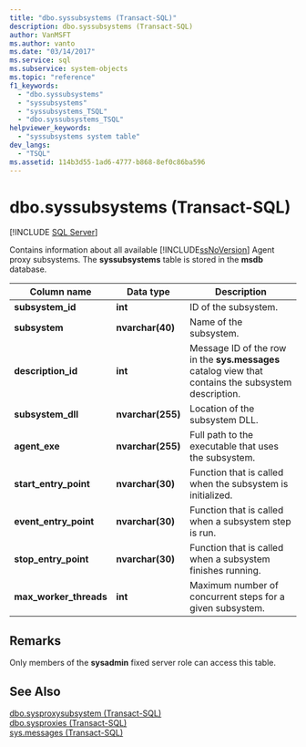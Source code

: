 ```yaml
---
title: "dbo.syssubsystems (Transact-SQL)"
description: dbo.syssubsystems (Transact-SQL)
author: VanMSFT
ms.author: vanto
ms.date: "03/14/2017"
ms.service: sql
ms.subservice: system-objects
ms.topic: "reference"
f1_keywords:
  - "dbo.syssubsystems"
  - "syssubsystems"
  - "syssubsystems_TSQL"
  - "dbo.syssubsystems_TSQL"
helpviewer_keywords:
  - "syssubsystems system table"
dev_langs:
  - "TSQL"
ms.assetid: 114b3d55-1ad6-4777-b868-8ef0c86ba596
---
```

# dbo.syssubsystems (Transact-SQL)
[!INCLUDE [SQL Server](../../includes/applies-to-version/sqlserver.md)]

  Contains information about all available [!INCLUDE[ssNoVersion](../../includes/ssnoversion-md.md)] Agent proxy subsystems. The **syssubsystems** table is stored in the **msdb** database.  
  
|Column name|Data type|Description|  
|-----------------|---------------|-----------------|  
|**subsystem_id**|**int**|ID of the subsystem.|  
|**subsystem**|**nvarchar(40)**|Name of the subsystem.|  
|**description_id**|**int**|Message ID of the row in the **sys.messages** catalog view that contains the subsystem description.|  
|**subsystem_dll**|**nvarchar(255)**|Location of the subsystem DLL.|  
|**agent_exe**|**nvarchar(255)**|Full path to the executable that uses the subsystem.|  
|**start_entry_point**|**nvarchar(30)**|Function that is called when the subsystem is initialized.|  
|**event_entry_point**|**nvarchar(30)**|Function that is called when a subsystem step is run.|  
|**stop_entry_point**|**nvarchar(30)**|Function that is called when a subsystem finishes running.|  
|**max_worker_threads**|**int**|Maximum number of concurrent steps for a given subsystem.|  
  
## Remarks  
 Only members of the **sysadmin** fixed server role can access this table.  
  
## See Also  
 [dbo.sysproxysubsystem &#40;Transact-SQL&#41;](../../relational-databases/system-tables/dbo-sysproxysubsystem-transact-sql.md)   
 [dbo.sysproxies &#40;Transact-SQL&#41;](../../relational-databases/system-tables/dbo-sysproxies-transact-sql.md)   
 [sys.messages &#40;Transact-SQL&#41;](../../relational-databases/system-catalog-views/messages-for-errors-catalog-views-sys-messages.md)  
  
  
